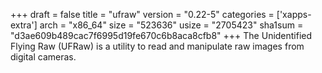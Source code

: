 +++
draft = false
title = "ufraw"
version = "0.22-5"
categories = ['xapps-extra']
arch = "x86_64"
size = "523636"
usize = "2705423"
sha1sum = "d3ae609b489cac7f6995d19fe670c6b8aca8cfb8"
+++
The Unidentified Flying Raw (UFRaw) is a utility to read and manipulate raw images from digital cameras.